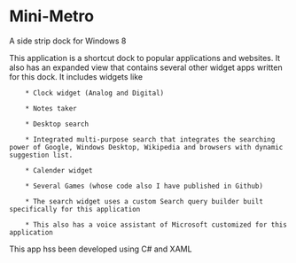 # Mini-Metro
A side strip dock for Windows 8

This application is a shortcut dock to popular applications and websites. It also has an expanded view that contains several other widget apps written for this dock. It includes widgets like
        
        * Clock widget (Analog and Digital)
       
        * Notes taker
       
        * Desktop search
       
        * Integrated multi-purpose search that integrates the searching power of Google, Windows Desktop, Wikipedia and browsers with dynamic suggestion list.
       
        * Calender widget
       
        * Several Games (whose code also I have published in Github)
       
        * The search widget uses a custom Search query builder built specifically for this application
       
        * This also has a voice assistant of Microsoft customized for this application

This app hss been developed using C# and XAML
